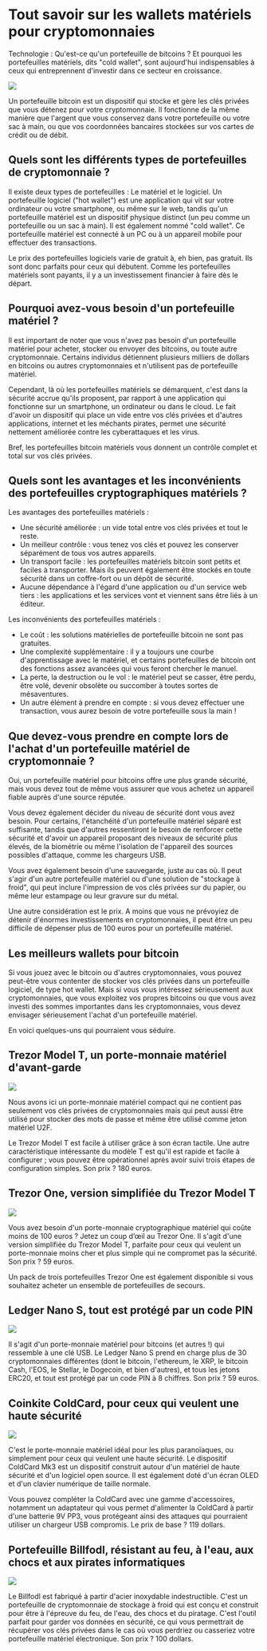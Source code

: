 # Tout savoir sur les wallets matériels pour cryptomonnaies 

Technologie : Qu'est-ce qu'un portefeuille de bitcoins ? Et pourquoi les portefeuilles matériels, dits "cold wallet", sont aujourd'hui indispensables à ceux qui entreprennent d'investir dans ce secteur en croissance.

![](https://d1fmx1rbmqrxrr.cloudfront.net/zdnet/optim/i/edit/ne/2019/01/Cryptomonnaie%20(2)__w630.jpg)

Un portefeuille bitcoin est un dispositif qui stocke et gère les clés privées que vous détenez pour votre cryptomonnaie. Il fonctionne de la même manière que l'argent que vous conservez dans votre portefeuille ou votre sac à main, ou que vos coordonnées bancaires stockées sur vos cartes de crédit ou de débit.

## Quels sont les différents types de portefeuilles de cryptomonnaie ?

Il existe deux types de portefeuilles : Le matériel et le logiciel. Un portefeuille logiciel ("hot wallet") est une application qui vit sur votre ordinateur ou votre smartphone, ou même sur le web, tandis qu'un portefeuille matériel est un dispositif physique distinct (un peu comme un portefeuille ou un sac à main). Il est également nommé "cold wallet". Ce portefeuille matériel est connecté à un PC ou à un appareil mobile pour effectuer des transactions.

Le prix des portefeuilles logiciels varie de gratuit à, eh bien, pas gratuit. Ils sont donc parfaits pour ceux qui débutent. Comme les portefeuilles matériels sont payants, il y a un investissement financier à faire dès le départ.

## Pourquoi avez-vous besoin d'un portefeuille matériel ?

Il est important de noter que vous n'avez pas besoin d'un portefeuille matériel pour acheter, stocker ou envoyer des bitcoins, ou toute autre cryptomonnaie. Certains individus détiennent plusieurs milliers de dollars en bitcoins ou autres cryptomonnaies et n'utilisent pas de portefeuille matériel.

Cependant, là où les portefeuilles matériels se démarquent, c'est dans la sécurité accrue qu'ils proposent, par rapport à une application qui fonctionne sur un smartphone, un ordinateur ou dans le cloud. Le fait d'avoir un dispositif qui place un vide entre vos clés privées et d'autres applications, internet et les méchants pirates, permet une sécurité nettement améliorée contre les cyberattaques et les virus.

Bref, les portefeuilles bitcoin matériels vous donnent un contrôle complet et total sur vos clés privées.

## Quels sont les avantages et les inconvénients des portefeuilles cryptographiques matériels ?

Les avantages des portefeuilles matériels :
- Une sécurité améliorée : un vide total entre vos clés privées et tout le reste.
- Un meilleur contrôle : vous tenez vos clés et pouvez les conserver séparément de tous vos autres appareils.
- Un transport facile : les portefeuilles matériels bitcoin sont petits et faciles à transporter. Mais ils peuvent également être stockés en toute sécurité dans un coffre-fort ou un dépôt de sécurité.
- Aucune dépendance à l'égard d'une application ou d'un service web tiers : les applications et les services vont et viennent sans être liés à un éditeur.

Les inconvénients des portefeuilles matériels :

- Le coût : les solutions matérielles de portefeuille bitcoin ne sont pas gratuites.
- Une complexité supplémentaire : il y a toujours une courbe d'apprentissage avec le matériel, et certains portefeuilles de bitcoin ont des fonctions assez avancées qui vous feront chercher le manuel.
- La perte, la destruction ou le vol : le matériel peut se casser, être perdu, être volé, devenir obsolète ou succomber à toutes sortes de mésaventures.
- Un autre élément à prendre en compte : si vous devez effectuer une transaction, vous aurez besoin de votre portefeuille sous la main !

## Que devez-vous prendre en compte lors de l'achat d'un portefeuille matériel de cryptomonnaie ?

Oui, un portefeuille matériel pour bitcoins offre une plus grande sécurité, mais vous devez tout de même vous assurer que vous achetez un appareil fiable auprès d'une source réputée.

Vous devez également décider du niveau de sécurité dont vous avez besoin. Pour certains, l'étanchéité d'un portefeuille matériel séparé est suffisante, tandis que d'autres ressentiront le besoin de renforcer cette sécurité et d'avoir un appareil proposant des niveaux de sécurité plus élevés, de la biométrie ou même l'isolation de l'appareil des sources possibles d'attaque, comme les chargeurs USB.

Vous avez également besoin d'une sauvegarde, juste au cas où. Il peut s'agir d'un autre portefeuille matériel ou d'une solution de "stockage à froid", qui peut inclure l'impression de vos clés privées sur du papier, ou même leur estampage ou leur gravure sur du métal.

Une autre considération est le prix. A moins que vous ne prévoyiez de détenir d'énormes investissements en cryptomonnaies, il peut être un peu difficile de dépenser plus de 100 euros pour un portefeuille matériel.

## Les meilleurs wallets pour bitcoin

Si vous jouez avec le bitcoin ou d'autres cryptomonnaies, vous pouvez peut-être vous contenter de stocker vos clés privées dans un portefeuille logiciel, de type hot wallet. Mais si vous vous intéressez sérieusement aux cryptomonnaies, que vous exploitez vos propres bitcoins ou que vous avez investi des sommes importantes dans les cryptomonnaies, vous devez envisager sérieusement l'achat d'un portefeuille matériel.

En voici quelques-uns qui pourraient vous séduire.

## Trezor Model T, un porte-monnaie matériel d'avant-garde

![](https://www.zdnet.com/a/hub/i/2021/04/06/ba967c81-ee27-4065-bc36-829aef22279a/2021-04-06-11-39-37.jpg)

Nous avons ici un porte-monnaie matériel compact qui ne contient pas seulement vos clés privées de cryptomonnaies mais qui peut aussi être utilisé pour stocker des mots de passe et même être utilisé comme jeton matériel U2F.

Le Trezor Model T est facile à utiliser grâce à son écran tactile. Une autre caractéristique intéressante du modèle T est qu'il est rapide et facile à configurer ; vous pouvez être opérationnel après avoir suivi trois étapes de configuration simples. Son prix ? 180 euros.

## Trezor One, version simplifiée du Trezor Model T

![](https://www.zdnet.com/a/hub/i/2021/04/06/9b9d4049-2154-4db9-a4f4-7273de5970c6/2021-04-06-11-44-57.jpg)

Vous avez besoin d'un porte-monnaie cryptographique matériel qui coûte moins de 100 euros ? Jetez un coup d’œil au Trezor One. Il s'agit d'une version simplifiée du Trezor Model T, parfaite pour ceux qui veulent un porte-monnaie moins cher et plus simple qui ne compromet pas la sécurité. Son prix ? 59 euros.

Un pack de trois portefeuilles Trezor One est également disponible si vous souhaitez acheter un ensemble de portefeuilles de secours.

## Ledger Nano S, tout est protégé par un code PIN

![](https://www.zdnet.com/a/hub/i/2021/04/06/b13593ed-388b-4e1c-915a-4a003f0bcf2d/2021-04-06-11-47-01.jpg)

Il s'agit d'un porte-monnaie matériel pour bitcoins (et autres !) qui ressemble à une clé USB. Le Ledger Nano S prend en charge plus de 30 cryptomonnaies différentes (dont le bitcoin, l'ethereum, le XRP, le bitcoin Cash, l'EOS, le Stellar, le Dogecoin, et bien d'autres), et tous les jetons ERC20, et tout est protégé par un code PIN à 8 chiffres. Son prix ? 59 euros.

## Coinkite ColdCard, pour ceux qui veulent une haute sécurité

![](https://www.zdnet.com/a/hub/i/2021/04/06/be77d371-0a0c-4490-89d7-cc05fc16ff7a/2021-04-06-11-49-03.jpg)

C'est le porte-monnaie matériel idéal pour les plus paranoïaques, ou simplement pour ceux qui veulent une haute sécurité. Le dispositif ColdCard Mk3 est un dispositif construit autour d'un matériel de haute sécurité et d'un logiciel open source. Il est également doté d'un écran OLED et d'un clavier numérique de taille normale.

Vous pouvez compléter la ColdCard avec une gamme d'accessoires, notamment un adaptateur qui vous permet d'alimenter la ColdCard à partir d'une batterie 9V PP3, vous protégeant ainsi des attaques qui pourraient utiliser un chargeur USB compromis. Le prix de base ? 119 dollars.

## Portefeuille Billfodl, résistant au feu, à l'eau, aux chocs et aux pirates informatiques

![](https://www.zdnet.com/a/hub/i/2021/04/06/136033f8-5ad3-4d4c-b0c8-94072266c84e/2021-04-06-11-51-55.jpg)

Le Billfodl est fabriqué à partir d'acier inoxydable indestructible. C'est un portefeuille de cryptomonnaie de stockage à froid qui est conçu et construit pour être à l'épreuve du feu, de l'eau, des chocs et du piratage. C'est l'outil parfait pour garder vos données en sécurité, ce qui vous permettrait de récupérer vos clés privées dans le cas où vous perdriez ou casseriez votre portefeuille matériel électronique. Son prix ? 100 dollars.
